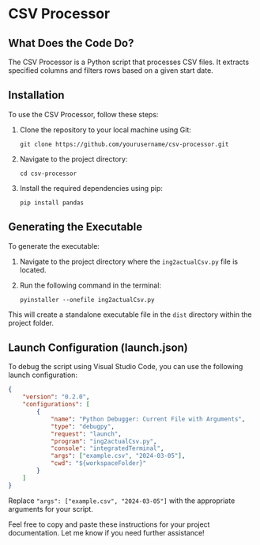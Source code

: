 # CSV Processor

## What Does the Code Do?
The CSV Processor is a Python script that processes CSV files. It extracts specified columns and filters rows based on a given start date.

## Installation
To use the CSV Processor, follow these steps:
1. Clone the repository to your local machine using Git:
   ```
   git clone https://github.com/yourusername/csv-processor.git
   ```

2. Navigate to the project directory:
   ```
   cd csv-processor
   ```

3. Install the required dependencies using pip:
   ```
   pip install pandas
   ```

## Generating the Executable
To generate the executable:
1. Navigate to the project directory where the `ing2actualCsv.py` file is located.

2. Run the following command in the terminal:
   ```
   pyinstaller --onefile ing2actualCsv.py
   ```

This will create a standalone executable file in the `dist` directory within the project folder.

## Launch Configuration (launch.json)
To debug the script using Visual Studio Code, you can use the following launch configuration:

```json
{
    "version": "0.2.0",
    "configurations": [
        {
            "name": "Python Debugger: Current File with Arguments",
            "type": "debugpy",
            "request": "launch",
            "program": "ing2actualCsv.py",
            "console": "integratedTerminal",
            "args": ["example.csv", "2024-03-05"],
            "cwd": "${workspaceFolder}"
        }
    ]
}
```

Replace `"args": ["example.csv", "2024-03-05"]` with the appropriate arguments for your script.

Feel free to copy and paste these instructions for your project documentation. Let me know if you need further assistance!